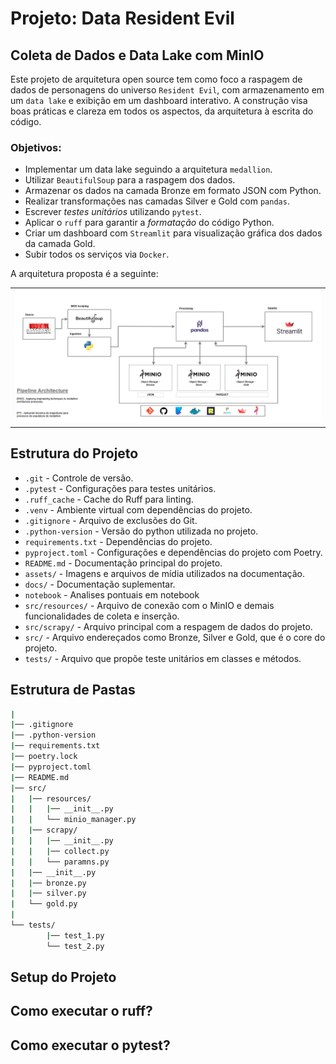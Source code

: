 # Projeto: Data Resident Evil

## Coleta de Dados e Data Lake com MinIO
Este projeto de arquitetura open source tem como foco a raspagem de dados de personagens do universo ``Resident Evil``, com armazenamento em um ``data lake`` e exibição em um dashboard interativo. A construção visa boas práticas e clareza em todos os aspectos, da arquitetura à escrita do código.

### Objetivos:
* Implementar um data lake seguindo a arquitetura ``medallion``.
* Utilizar ``BeautifulSoup`` para a raspagem dos dados.
* Armazenar os dados na camada Bronze em formato JSON com Python.
* Realizar transformações nas camadas Silver e Gold com ``pandas``.
* Escrever *testes unitários* utilizando ``pytest``.
* Aplicar o ``ruff`` para garantir a *formatação* do código Python.
* Criar um dashboard com ``Streamlit`` para visualização gráfica dos dados da camada Gold.
* Subir todos os serviços via ``Docker``.

A arquitetura proposta é a seguinte:
<table>
    <td>
    <img src="assets/architecture-version_1.0.png"
></img></td></tr>
</table>

## Estrutura do Projeto
* `.git` - Controle de versão.
* `.pytest` - Configurações para testes unitários.
* `.ruff_cache` - Cache do Ruff para linting.
* `.venv` - Ambiente virtual com dependências do projeto.
* `.gitignore` - Arquivo de exclusões do Git.
* `.python-version` - Versão do python utilizada no projeto.
* `requirements.txt` - Dependências do projeto.
* `pyproject.toml` - Configurações e dependências do projeto com Poetry. 
* `README.md` - Documentação principal do projeto.
* `assets/` - Imagens e arquivos de mídia utilizados na documentação.
* `docs/` - Documentação suplementar.
* `notebook` - Analises pontuais em notebook
* `src/resources/` - Arquivo de conexão com o MinIO e demais funcionalidades de coleta e inserção.
* `src/scrapy/` - Arquivo principal com a respagem de dados do projeto.
* `src/` - Arquivo endereçados como Bronze, Silver e Gold, que é o core do projeto.
* `tests/` - Arquivo que propõe teste unitários em classes e métodos.


## Estrutura de Pastas

```bash
|
|── .gitignore
|── .python-version
|── requirements.txt
|── poetry.lock
|── pyproject.toml
|── README.md
|── src/
|   |── resources/
|   |   |── __init__.py
|   |   └── minio_manager.py
|   |── scrapy/
|   |   |── __init__.py
|   |   |── collect.py
|   |   └── paramns.py
|   |── __init__.py
|   |── bronze.py
|   |── silver.py
|   └── gold.py
|
└── tests/
        |── test_1.py
        └── test_2.py
```

## Setup do Projeto


## Como executar o ruff?


## Como executar o pytest?